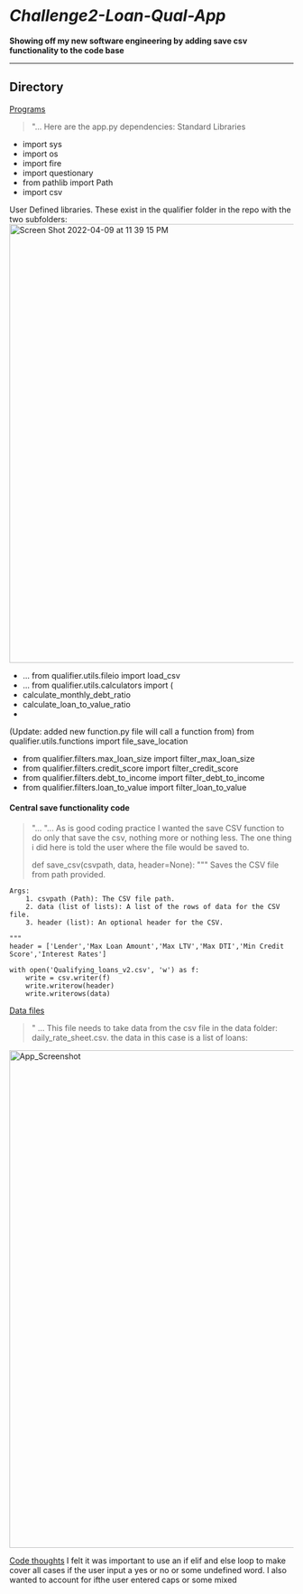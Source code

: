 # *Challenge2-Loan-Qual-App*
**Showing off my new software engineering by adding save csv functionality to the code base**

---


## Directory

[Programs](code)
> "...  Here are the app.py dependencies:
> Standard Libraries
* import sys
* import os
* import fire
* import questionary
* from pathlib import Path
* import csv

User Defined libraries. These exist in the qualifier folder in the repo with the two subfolders:
<img width="777" alt="Screen Shot 2022-04-09 at 11 39 15 PM" src="https://user-images.githubusercontent.com/101449950/162600535-ec05b3ee-dd28-4911-bd09-7b96255cb8a8.png">

* ... from qualifier.utils.fileio import load_csv
* ... from qualifier.utils.calculators import (
*    calculate_monthly_debt_ratio
*    calculate_loan_to_value_ratio
*    
(Update: added new function.py file will call a function from)
from qualifier.utils.functions import file_save_location

* from qualifier.filters.max_loan_size import filter_max_loan_size
* from qualifier.filters.credit_score import filter_credit_score
* from qualifier.filters.debt_to_income import filter_debt_to_income
* from qualifier.filters.loan_to_value import filter_loan_to_value

#### Central save functionality code 
> "...
> "... As is good coding practice I wanted the save CSV function to do only that save the csv, nothing more or nothing less. The one thing i did here is told the user where the file would be saved to.
> 
> def save_csv(csvpath, data, header=None):
    """ Saves the CSV file from path provided.

    Args:
        1. csvpath (Path): The CSV file path.
        2. data (list of lists): A list of the rows of data for the CSV file.
        3. header (list): An optional header for the CSV.

    """
    header = ['Lender','Max Loan Amount','Max LTV','Max DTI','Min Credit Score','Interest Rates']
    
    with open('Qualifying_loans_v2.csv', 'w') as f: 
        write = csv.writer(f) 
        write.writerow(header)
        write.writerows(data)




[Data files](data)

>" ... This file needs to take data from the csv file in the data folder: daily_rate_sheet.csv.
the data in this case is a list of loans:
<img width="881" alt="App_Screenshot" src="https://user-images.githubusercontent.com/101449950/162363653-af8557ce-7a2b-495b-9bf0-a63297b1d0bb.png">



[Code thoughts](thoughts)
I felt it was important to use an if elif and else loop to make cover all cases if the user input a yes or no or some undefined word. I also wanted to account for ifthe user entered caps or some mixed
